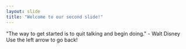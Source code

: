 ```yaml
---
layout: slide
title: "Welcome to our second slide!"
---
```

"The way to get started is to quit talking and begin doing." - Walt Disney
Use the left arrow to go back!
